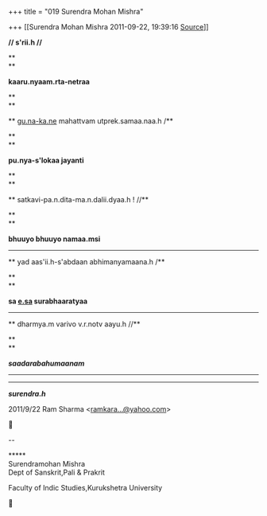 +++
title = "019 Surendra Mohan Mishra"

+++
[[Surendra Mohan Mishra	2011-09-22, 19:39:16 [Source](https://groups.google.com/g/bvparishat/c/vh3InE-1vxw)]]



**// s'rii.h //**

**  
**

**kaaru.nyaam.rta-netraa**

**  
**

**       [gu.na-ka.ne](http://gu.na-ka.ne) mahattvam utprek.samaa.naa.h /**

**  
**

**pu.nya-s'lokaa jayanti**

**  
**

**       satkavi-pa.n.dita-ma.n.dalii.dyaa.h !  //**

**  
**

**bhuuyo bhuuyo namaa.msi**

**       **

**        yad aas'ii.h-s'abdaan abhimanyamaana.h /**

**  
**

**sa [e.sa](http://e.sa) surabhaaratyaa**

**    **

**        dharmya.m varivo v.r.notv aayu.h //**

**  
**

***saadarabahumaanam***

***  
***

***surendra.h***

  

2011/9/22 Ram Sharma \<[ramkara...@yahoo.com]()\>



  
  

  

--  

\*\*\*\*\*  
Surendramohan Mishra  
Dept of Sanskrit,Pali & Prakrit  

Faculty of Indic Studies,Kurukshetra University  




